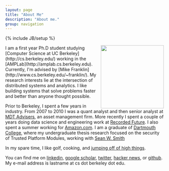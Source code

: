 ```yaml
---
layout: page
title: "About Me"
description: "About me."
group: navigation
---
```

{% include JB/setup %}

<img src="{{ BASE_PATH}}assets/me.jpg" align="right" width="200" height="200">
I am a first year Ph.D student studying [Computer Science at UC Berkeley](http://cs.berkeley.edu/) working in the [AMPLab](http://amplab.cs.berkeley.edu). Currently, I'm advised by [Mike Franklin](http://www.cs.berkeley.edu/~franklin/). My research interests lie at the intersection of distributed systems and analytics. I like building systems that solve problems faster and better than anyone thought possible.

Prior to Berkeley, I spent a few years in industry. From 2007 to 2010 I was a quant analyst and then senior analyst at [MDT Advisers](http://www.mdtadvisers.com), an asset management firm. More recently I spent a couple of years doing data science and engineering work at [Recorded Future](http://www.recordedfuture.com). I also spent a summer working for [Amazon.com](http://www.amazon.com/). I am a graduate of [Dartmouth College](http://www.dartmouth.edu/), where my undergraduate thesis research focused on the security of Trusted Platform Modules, working with [Sean W. Smith](http://cs.dartmouth.edu/~sws/)

In my spare time, I like golf, cooking, and [jumping off of high things](http://www.dartmouthsports.com/ViewArticle.dbml?DB_OEM_ID=11600&ATCLID=683330).

You can find me on [linkedin](http://www.linkedin.com/in/ersparks/), [google scholar](http://scholar.google.com/citations?user=Hs3AnAkAAAAJ), [twitter](https://twitter.com/evanrsparks), [hacker news](http://news.ycombinator.com/user?id=etrain), or [github](http://github.com/etrain/). My e-mail address is lastname at cs dot berkeley dot edu.
